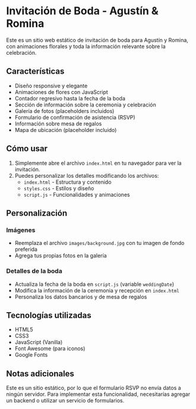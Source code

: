 # Invitación de Boda - Agustín & Romina

Este es un sitio web estático de invitación de boda para Agustín y Romina, con animaciones florales y toda la información relevante sobre la celebración.

## Características

- Diseño responsive y elegante
- Animaciones de flores con JavaScript
- Contador regresivo hasta la fecha de la boda
- Sección de información sobre la ceremonia y celebración
- Galería de fotos (placeholders incluidos)
- Formulario de confirmación de asistencia (RSVP)
- Información sobre mesa de regalos
- Mapa de ubicación (placeholder incluido)

## Cómo usar

1. Simplemente abre el archivo `index.html` en tu navegador para ver la invitación.
2. Puedes personalizar los detalles modificando los archivos:
   - `index.html` - Estructura y contenido
   - `styles.css` - Estilos y diseño
   - `script.js` - Funcionalidades y animaciones

## Personalización

### Imágenes
- Reemplaza el archivo `images/background.jpg` con tu imagen de fondo preferida
- Agrega tus propias fotos en la galería

### Detalles de la boda
- Actualiza la fecha de la boda en `script.js` (variable `weddingDate`)
- Modifica la información de la ceremonia y recepción en `index.html`
- Personaliza los datos bancarios y de mesa de regalos

## Tecnologías utilizadas

- HTML5
- CSS3
- JavaScript (Vanilla)
- Font Awesome (para iconos)
- Google Fonts

## Notas adicionales

Este es un sitio estático, por lo que el formulario RSVP no envía datos a ningún servidor. Para implementar esta funcionalidad, necesitarías agregar un backend o utilizar un servicio de formularios.
